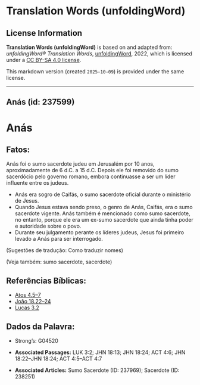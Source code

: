 # Translation Words (unfoldingWord)

## License Information

**Translation Words (unfoldingWord)** is based on and adapted from: _unfoldingWord® Translation Words_, [unfoldingWord](https://unfoldingword.org/utw), 2022, which is licensed under a [CC BY-SA 4.0 license](https://creativecommons.org/licenses/by-sa/4.0/legalcode.en).

This markdown version (created `2025-10-09`) is provided under the same license.



--------------------------------

## Anás (id: 237599)

Anás
====

Fatos:
------

Anás foi o sumo sacerdote judeu em Jerusalém por 10 anos, aproximadamente de 6 d.C. a 15 d.C. Depois ele foi removido do sumo sacerdócio pelo governo romano, embora continuasse a ser um líder influente entre os judeus.

* Anás era sogro de Caifás, o sumo sacerdote oficial durante o ministério de Jesus.
* Quando Jesus estava sendo preso, o genro de Anás, Caifás, era o sumo sacerdote vigente. Anás também é mencionado como sumo sacerdote, no entanto, porque ele era um ex\-sumo sacerdote que ainda tinha poder e autoridade sobre o povo.
* Durante seu julgamento perante os líderes judeus, Jesus foi primeiro levado a Anás para ser interrogado.

(Sugestões de tradução: Como traduzir nomes)

(Veja também: sumo sacerdote, sacerdote)

Referências Bíblicas:
---------------------

* [Atos 4\.5–7](https://ref.ly/Acts4:5-Acts4:7)
* [João 18\.22–24](https://ref.ly/John18:22-John18:24)
* [Lucas 3\.2](https://ref.ly/Luke3:2)

Dados da Palavra:
-----------------

* Strong’s: G04520

* **Associated Passages:** LUK 3:2; JHN 18:13; JHN 18:24; ACT 4:6; JHN 18:22–JHN 18:24; ACT 4:5–ACT 4:7
* **Associated Articles:** Sumo Sacerdote (ID: 237969); Sacerdote (ID: 238251)


